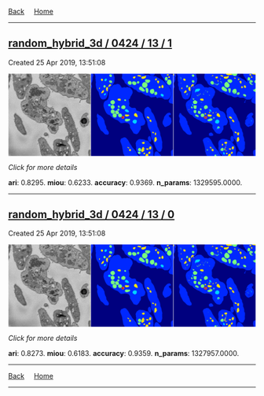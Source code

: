 
[Back](..)&nbsp;&nbsp;&nbsp;&nbsp;&nbsp;[Home](https://leapmanlab.github.io/snapshots)

---

<div class="summary"><a href="1"><h2>random_hybrid_3d / 0424 / 13 / 1</h2></a><p>Created 25 Apr 2019, 13:51:08
</p><a href="1"><img src="1/media/summary.png" align="center"></a><p>
<i>Click for more details</i>
</p></div>

**ari**: 0.8295. **miou**: 0.6233. **accuracy**: 0.9369. **n_params**: 1329595.0000. 

---

<div class="summary"><a href="0"><h2>random_hybrid_3d / 0424 / 13 / 0</h2></a><p>Created 25 Apr 2019, 13:51:08
</p><a href="0"><img src="0/media/summary.png" align="center"></a><p>
<i>Click for more details</i>
</p></div>

**ari**: 0.8273. **miou**: 0.6183. **accuracy**: 0.9359. **n_params**: 1327957.0000. 

---

[Back](..)&nbsp;&nbsp;&nbsp;&nbsp;&nbsp;[Home](https://leapmanlab.github.io/snapshots)

---